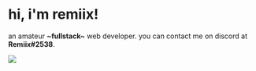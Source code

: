 # hi, i'm remiix!
an amateur **\~fullstack\~** web developer. you can contact me on discord at **Remiix#2538**.

[![](https://img.shields.io/badge/dynamic/json?colorA=%237289DA&colorB=%237289DA&label=status:&query=message.status&url=https%3A%2F%2Fstatsui.remiixinc.repl.co%2F693287782851936258&style=flat)]()
